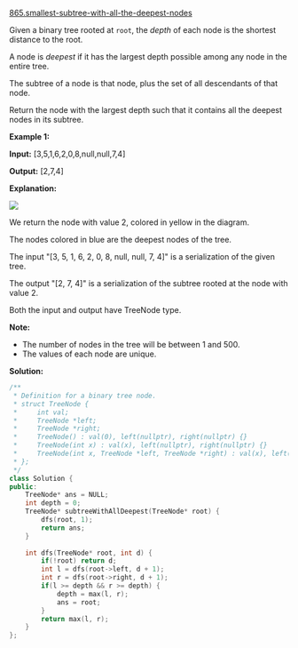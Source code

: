 [865.smallest-subtree-with-all-the-deepest-nodes](https://leetcode.com/problems/smallest-subtree-with-all-the-deepest-nodes/)  

Given a binary tree rooted at `root`, the _depth_ of each node is the shortest distance to the root.

A node is _deepest_ if it has the largest depth possible among any node in the entire tree.

The subtree of a node is that node, plus the set of all descendants of that node.

Return the node with the largest depth such that it contains all the deepest nodes in its subtree.

**Example 1:**

  
**Input:** \[3,5,1,6,2,0,8,null,null,7,4\]
  
**Output:** \[2,7,4\]
  
**Explanation:** 
  
![](https://s3-lc-upload.s3.amazonaws.com/uploads/2018/07/01/sketch1.png)
  

  
We return the node with value 2, colored in yellow in the diagram.
  
The nodes colored in blue are the deepest nodes of the tree.
  
The input "\[3, 5, 1, 6, 2, 0, 8, null, null, 7, 4\]" is a serialization of the given tree.
  
The output "\[2, 7, 4\]" is a serialization of the subtree rooted at the node with value 2.
  
Both the input and output have TreeNode type.
  

**Note:**

*   The number of nodes in the tree will be between 1 and 500.
*   The values of each node are unique.  



**Solution:**  

```cpp
/**
 * Definition for a binary tree node.
 * struct TreeNode {
 *     int val;
 *     TreeNode *left;
 *     TreeNode *right;
 *     TreeNode() : val(0), left(nullptr), right(nullptr) {}
 *     TreeNode(int x) : val(x), left(nullptr), right(nullptr) {}
 *     TreeNode(int x, TreeNode *left, TreeNode *right) : val(x), left(left), right(right) {}
 * };
 */
class Solution {
public:
    TreeNode* ans = NULL;
    int depth = 0;
    TreeNode* subtreeWithAllDeepest(TreeNode* root) {
        dfs(root, 1);
        return ans;
    }
    
    int dfs(TreeNode* root, int d) {
        if(!root) return d;
        int l = dfs(root->left, d + 1);
        int r = dfs(root->right, d + 1);
        if(l >= depth && r >= depth) {
            depth = max(l, r);
            ans = root;
        }
        return max(l, r);
    }
};
```
      